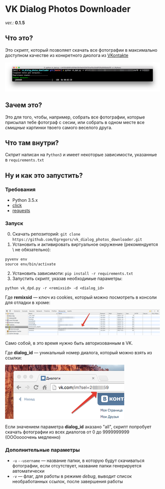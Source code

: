 VK Dialog Photos Downloader
===========================

_ver.:_ **0.1.5**

## Что это?

Это скрипт, который позволяет скачать все фотографии в максимально доступном
качестве из конкретного диолога из [VKontakte](http://vk.com)

![vk_dpd_2](https://raw.githubusercontent.com/Egregors/vk_dialog_photos_downloader/master/docs/img/vk_dpd_2.png)

## Зачем это?

Это для того, чтобы, например, собрать все фотографии, которые присылал тебе фотограф с сесии,
или собрать в одном месте все _смищные_ картинки твоего самого веселого друга.

## Что там внутри?

Скприт написан на `Python3` и имеет некоторые зависимости, указанные в `requirements.txt`

## Ну и как это запустить?
### Требования

* Python 3.5.x
* [click](http://click.pocoo.org/5/)
* [requests](http://docs.python-requests.org/en/latest/)

### Запуск

0. Скачать репозиторий: `git clone https://github.com/Egregors/vk_dialog_photos_downloader.git`
1. Установить и активировать виртуальное окружение (рекомендуется \ не обязательно):
```
pyvenv env
source env/bin/activate
```
2. Установить зависимоти: `pip install -r requirements.txt`
3. Запустить скрипт, указав необходимые параметры:
```
python vk_dpd.py -r <remixsid> -d <dialog_id>
```

Где **remixsid** — ключ из cookies, который можно посмотреть в консоли для отладки в хроме:

![vk_dpd_0](https://raw.githubusercontent.com/Egregors/vk_dialog_photos_downloader/master/docs/img/vk_dpd_0.png)

Само собой, в это время нужно быть авторизованным в VK.

Где **dialog_id** — уникальный номер диалога, который можно взять из ссылки:

![vk_dpd_1](https://raw.githubusercontent.com/Egregors/vk_dialog_photos_downloader/master/docs/img/vk_dpd_1.png)

Если значением параметра **dialog_id** аказано "all", скрипт попробует скачать фотографии
из всех диалогов от 0 до 9999999999 (ОООоооочень медленно)

### Дополнительные параметры

* `-u` `--username` — название папки, в которую будут скачиваться фотографии, если отсутствует,
название папки генерируется автоматически
* `-v` — флаг, для работы в режиме _debug_, выводит список необработанных ссылок, после завершения
работы